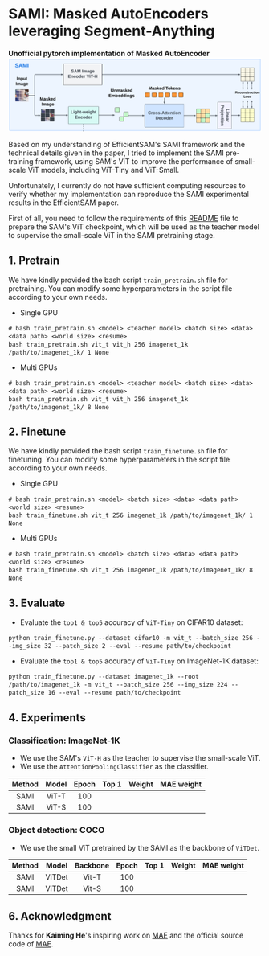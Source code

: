 # SAMI: Masked AutoEncoders leveraging Segment-Anything
**Unofficial pytorch implementation of Masked AutoEncoder**
![image](./sami_overview.png)

Based on my understanding of EfficientSAM's SAMI framework and the technical details given in the paper, I tried to implement the SAMI pre-training framework, using SAM's ViT to improve the performance of small-scale ViT models, including ViT-Tiny and ViT-Small.

Unfortunately, I currently do not have sufficient computing resources to verify whether my implementation can reproduce the SAMI experimental results in the EfficientSAM paper.

First of all, you need to follow the requirements of this [README](./checkpoints/README.md) file to prepare the SAM's ViT checkpoint, which will be used as the teacher
model to supervise the small-scale ViT in the SAMI pretraining stage.

## 1. Pretrain
We have kindly provided the bash script `train_pretrain.sh` file for pretraining. You can modify some hyperparameters in the script file according to your own needs.

- Single GPU

```Shell
# bash train_pretrain.sh <model> <teacher model> <batch size> <data> <data path> <world size> <resume>
bash train_pretrain.sh vit_t vit_h 256 imagenet_1k /path/to/imagenet_1k/ 1 None
```

- Multi GPUs

```Shell
# bash train_pretrain.sh <model> <teacher model> <batch size> <data> <data path> <world size> <resume>
bash train_pretrain.sh vit_t vit_h 256 imagenet_1k /path/to/imagenet_1k/ 8 None
```

## 2. Finetune
We have kindly provided the bash script `train_finetune.sh` file for finetuning. You can modify some hyperparameters in the script file according to your own needs.

- Single GPU

```Shell
# bash train_pretrain.sh <model> <batch size> <data> <data path> <world size> <resume>
bash train_finetune.sh vit_t 256 imagenet_1k /path/to/imagenet_1k/ 1 None
```

- Multi GPUs

```Shell
# bash train_pretrain.sh <model> <batch size> <data> <data path> <world size> <resume>
bash train_finetune.sh vit_t 256 imagenet_1k /path/to/imagenet_1k/ 8 None
```

## 3. Evaluate 
- Evaluate the `top1 & top5` accuracy of `ViT-Tiny` on CIFAR10 dataset:
```Shell
python train_finetune.py --dataset cifar10 -m vit_t --batch_size 256 --img_size 32 --patch_size 2 --eval --resume path/to/checkpoint
```

- Evaluate the `top1 & top5` accuracy of `ViT-Tiny` on ImageNet-1K dataset:
```Shell
python train_finetune.py --dataset imagenet_1k --root /path/to/imagenet_1k -m vit_t --batch_size 256 --img_size 224 --patch_size 16 --eval --resume path/to/checkpoint
```

## 4. Experiments

### Classification: ImageNet-1K
- We use the SAM's `ViT-H` as the teacher to supervise the small-scale ViT.
- We use the `AttentionPoolingClassifier` as the classifier.

|  Method  |  Model  | Epoch | Top 1     | Weight |  MAE weight  |
|  :---:   | :---:   | :---: | :---:     | :---:  |    :---:     |
|   SAMI   |  ViT-T  | 100   |           |  |  |
|   SAMI   |  ViT-S  | 100   |           |  |  |

### Object detection: COCO
- We use the small ViT pretrained by the SAMI as the backbone of `ViTDet`.

|  Method  |  Model  | Backbone | Epoch |   Top 1   | Weight |  MAE weight  |
|  :---:   | :---:   |   :---:  | :---: |   :---:   | :---:  |    :---:     |
|   SAMI   |  ViTDet |   Vit-T  |  100  |           |  |  |
|   SAMI   |  ViTDet |   Vit-S  |  100  |           |  |  |



## 6. Acknowledgment
Thanks for **Kaiming He**'s inspiring work on [MAE](http://openaccess.thecvf.com/content/CVPR2022/papers/He_Masked_Autoencoders_Are_Scalable_Vision_Learners_CVPR_2022_paper.pdf) and the official source code of [MAE](https://github.com/facebookresearch/mae).
